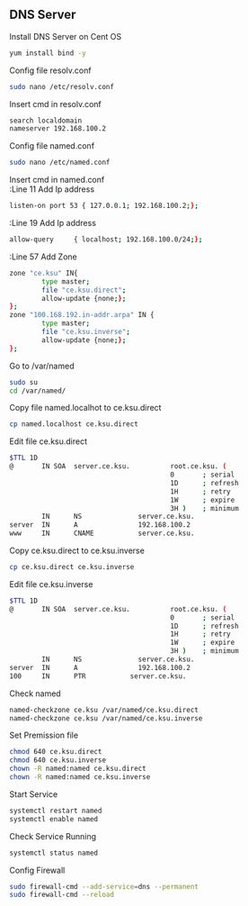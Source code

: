 
## DNS Server
Install DNS Server on Cent OS
```bash
yum install bind -y
```
Config file resolv.conf
```bash
sudo nano /etc/resolv.conf
```
Insert cmd in resolv.conf
```bash
search localdomain
nameserver 192.168.100.2
```
Config file named.conf
```bash
sudo nano /etc/named.conf
```
Insert cmd in named.conf\
:Line 11 Add Ip address 
```bash
listen-on port 53 { 127.0.0.1; 192.168.100.2;};
```
:Line 19 Add Ip address
```bash
allow-query     { localhost; 192.168.100.0/24;};
```
:Line 57 Add Zone
```bash
zone "ce.ksu" IN{
        type master;
        file "ce.ksu.direct";
        allow-update {none;};
};
zone "100.168.192.in-addr.arpa" IN {
        type master;
        file "ce.ksu.inverse";
        allow-update {none;};
};
```
Go to /var/named
```bash
sudo su
cd /var/named/
```

Copy file named.localhot to ce.ksu.direct
```bash
cp named.localhost ce.ksu.direct
```

Edit file ce.ksu.direct
```bash
$TTL 1D
@       IN SOA  server.ce.ksu.          root.ce.ksu. (
                                        0       ; serial
                                        1D      ; refresh
                                        1H      ; retry
                                        1W      ; expire
                                        3H )    ; minimum
        IN      NS              server.ce.ksu.
server  IN      A               192.168.100.2
www     IN      CNAME           server.ce.ksu.
```

Copy ce.ksu.direct to ce.ksu.inverse
```bash
cp ce.ksu.direct ce.ksu.inverse
```

Edit file ce.ksu.inverse
```bash
$TTL 1D
@       IN SOA  server.ce.ksu.          root.ce.ksu. (
                                        0       ; serial
                                        1D      ; refresh
                                        1H      ; retry
                                        1W      ; expire
                                        3H )    ; minimum
        IN      NS              server.ce.ksu.
server  IN      A               192.168.100.2
100     IN      PTR           server.ce.ksu.
```

Check named 
```bash
named-checkzone ce.ksu /var/named/ce.ksu.direct
named-checkzone ce.ksu /var/named/ce.ksu.inverse
```
Set Premission file
```bash
chmod 640 ce.ksu.direct 
chmod 640 ce.ksu.inverse
chown -R named:named ce.ksu.direct
chown -R named:named ce.ksu.inverse
```

Start Service 
```bash
systemctl restart named
systemctl enable named
```

Check Service Running
```bash
systemctl status named
```

Config Firewall
```bash
sudo firewall-cmd --add-service=dns --permanent
sudo firewall-cmd --reload
```
